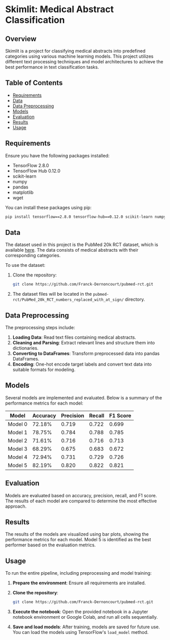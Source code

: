 # Skimlit: Medical Abstract Classification

## Overview

Skimlit is a project for classifying medical abstracts into predefined categories using various machine learning models. This project utilizes different text processing techniques and model architectures to achieve the best performance in text classification tasks.

## Table of Contents

- [Requirements](#requirements)
- [Data](#data)
- [Data Preprocessing](#data-preprocessing)
- [Models](#models)
- [Evaluation](#evaluation)
- [Results](#results)
- [Usage](#usage)

## Requirements

Ensure you have the following packages installed:

- TensorFlow 2.8.0
- TensorFlow Hub 0.12.0
- scikit-learn
- numpy
- pandas
- matplotlib
- wget

You can install these packages using pip:

```bash
pip install tensorflow==2.8.0 tensorflow-hub==0.12.0 scikit-learn numpy pandas matplotlib wget
```

## Data

The dataset used in this project is the PubMed 20k RCT dataset, which is available [here](https://github.com/Franck-Dernoncourt/pubmed-rct). The data consists of medical abstracts with their corresponding categories.

To use the dataset:

1. Clone the repository:

   ```bash
   git clone https://github.com/Franck-Dernoncourt/pubmed-rct.git
   ```

2. The dataset files will be located in the `pubmed-rct/PubMed_20k_RCT_numbers_replaced_with_at_sign/` directory.

## Data Preprocessing

The preprocessing steps include:

1. **Loading Data**: Read text files containing medical abstracts.
2. **Cleaning and Parsing**: Extract relevant lines and structure them into dictionaries.
3. **Converting to DataFrames**: Transform preprocessed data into pandas DataFrames.
4. **Encoding**: One-hot encode target labels and convert text data into suitable formats for modeling.

## Models

Several models are implemented and evaluated. Below is a summary of the performance metrics for each model:

| **Model**  | **Accuracy** | **Precision** | **Recall** | **F1 Score** |
|------------|--------------|---------------|------------|--------------|
| Model 0    | 72.18%       | 0.719         | 0.722      | 0.699        |
| Model 1    | 78.75%       | 0.784         | 0.788      | 0.785        |
| Model 2    | 71.61%       | 0.716         | 0.716      | 0.713        |
| Model 3    | 68.29%       | 0.675         | 0.683      | 0.672        |
| Model 4    | 72.94%       | 0.731         | 0.729      | 0.726        |
| Model 5    | 82.19%       | 0.820         | 0.822      | 0.821        |

## Evaluation

Models are evaluated based on accuracy, precision, recall, and F1 score. The results of each model are compared to determine the most effective approach.

## Results

The results of the models are visualized using bar plots, showing the performance metrics for each model. Model 5 is identified as the best performer based on the evaluation metrics.

## Usage

To run the entire pipeline, including preprocessing and model training:

1. **Prepare the environment**: Ensure all requirements are installed.
2. **Clone the repository**: 

   ```bash
   git clone https://github.com/Franck-Dernoncourt/pubmed-rct.git
   ```

3. **Execute the notebook**: Open the provided notebook in a Jupyter notebook environment or Google Colab, and run all cells sequentially.

4. **Save and load models**: After training, models are saved for future use. You can load the models using TensorFlow's `load_model` method.
